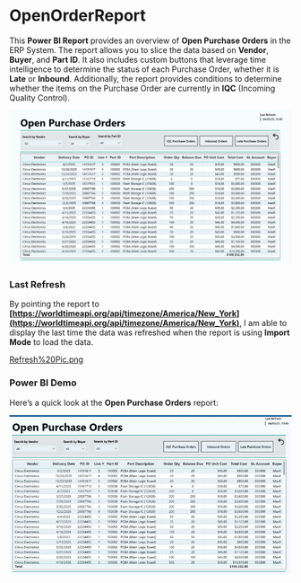# OpenOrderReport

This **Power BI Report** provides an overview of **Open Purchase Orders** in the ERP System. The report allows you to slice the data based on **Vendor**, **Buyer**, and **Part ID**. It also includes custom buttons that leverage time intelligence to determine the status of each Purchase Order, whether it is **Late** or **Inbound**. Additionally, the report provides conditions to determine whether the items on the Purchase Order are currently in **IQC** (Incoming Quality Control).

![OpenOrderReport Screenshot](https://raw.githubusercontent.com/louisehealey/OpenOrderReport/main/OpenOrdeReport.png)


### Last Refresh

By pointing the report to **[https://worldtimeapi.org/api/timezone/America/New_York](https://worldtimeapi.org/api/timezone/America/New_York)**, I am able to display the last time the data was refreshed when the report is using **Import Mode** to load the data. 

[Refresh%20Pic.png](https://github.com/louisehealey/OpenOrderReport/blob/main/Refresh%20Pic.png)


### Power BI Demo
Here’s a quick look at the **Open Purchase Orders** report:

![OpenOrderGIF](https://github.com/louisehealey/OpenOrderReport/blob/main/OpenOrderGIF)
